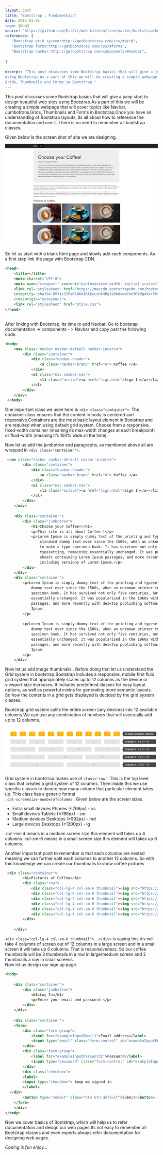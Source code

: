 ```yaml
---
layout: post
title: "Bootstrap : Fundamentals"
date: 2015-03-01
tags: [Web]
source: "https://github.com/GitJit/web-kitchen/tree/master/bootstrap/koffee-site"
references: [
   "Bootstrap grid system:http://getbootstrap.com/css/#grid",
   "Bootstrap forms:http://getbootstrap.com/css/#forms", 
   "Bootstrap navbar:http://getbootstrap.com/components/#navbar",
   
]

excerpt: "This post discusses some Bootstrap basics that will give a jump start to design beautiful web sites
using Bootstrap.As a part of this we will be creating a simple webpage that will cover topics like Navbar, Jumbotrons,
Grids, Thumbnails and Forms in Bootstrap "
---
```


This post discusses some Bootstrap basics that will give a jump start to design beautiful web sites
using Bootstrap.As a part of this we will be creating a simple webpage that will cover topics like Navbar,
Jumbotrons,Grids, Thumbnails and Forms in Bootstrap.Once you have an understanding of Bootstrap layouts, 
its all about how to reference the documentation and use it. There is no need to remember all bootstrap
classes.

Given below is the screen shot of site we are designing.

<img src='/images/2017-04-21-23-16-36.png' class='img-responsive'>  

So let us start with a blank html page and slowly add each components.  As a first step link the 
page with Bootstrap CDN.

```html
<head>
    <title></title>
    <meta charset="UTF-8">
    <meta name="viewport" content="width=device-width, initial-scale=1">
    <link rel="stylesheet" href="https://maxcdn.bootstrapcdn.com/bootstrap/3.3.7/css/bootstrap.min.css" 
    integrity="sha384-BVYiiSIFeK1dGmJRAkycuHAHRg32OmUcww7on3RYdg4Va+PmSTsz/K68vbdEjh4u"
    crossorigin="anonymous">
    <link rel="stylesheet" href="style.css">
</head>
    
```
After linking with Bootstrap, its time to add Navbar. Go to bootsrap documentation -> components - > Navbar
and copy past the following code. 

```html
<body>
    <nav class="navbar navbar-default navbar-inverse">
        <div class="container">
            <div class="navbar-header">
                <a class="navbar-brand" href="#"> Koffee </a>
            </div>
            <ul class="nav navbar-nav">
                <li class="active"><a href="sign.html">Sign In</a></li>
            </ul>
        </div>
    </nav>
 </body>

```
One important class we used here is `<div class="container">`. The container class ensures that the content in
body is centered and responsive.Containers are the most basic layout element in Bootstrap and are required 
when using default grid system. Choose from a responsive, fixed-width container (meaning its max-width changes at each breakpoint) or
fluid-width (meaning it’s 100% wide all the time).

Now let us add the jumbotron and paragraphs, as mentioned above all are wrapped in `<div class="container">`.      

``` html
 <nav class="navbar navbar-default navbar-inverse">
        <div class="container">
            <div class="navbar-header">
                <a class="navbar-brand" href="#"> Koffee </a>
            </div>
            <ul class="nav navbar-nav">
                <li class="active"><a href="sign.html">Sign In</a></li>
            </ul>
        </div>
    </nav>

    <div class="container">
        <div class="jumbotron">
            <h1>Choose your Coffee!</h1>
            <p>This site is all about Coffee !</p>
            <p>Lorem Ipsum is simply dummy text of the printing and typesetting industry. Lorem Ipsum has been the industry's
                standard dummy text ever since the 1500s, when an unknown printer took a galley of type and scrambled it
                to make a type specimen book. It has survived not only five centuries, but also the leap into electronic
                typesetting, remaining essentially unchanged. It was popularised in the 1960s with the release of Letraset
                sheets containing Lorem Ipsum passages, and more recently with desktop publishing software like Aldus PageMaker
                including versions of Lorem Ipsum.</p>
        </div>
    </div>
    <div class="container">
        <p>Lorem Ipsum is simply dummy text of the printing and typesetting industry. Lorem Ipsum has been the industry's standard
            dummy text ever since the 1500s, when an unknown printer took a galley of type and scrambled it to make a type
            specimen book. It has survived not only five centuries, but also the leap into electronic typesetting, remaining
            essentially unchanged. It was popularised in the 1960s with the release of Letraset sheets containing Lorem Ipsum
            passages, and more recently with desktop publishing software like Aldus PageMaker including versions of Lorem
            Ipsum.
        </p>

        <p>Lorem Ipsum is simply dummy text of the printing and typesetting industry. Lorem Ipsum has been the industry's standard
            dummy text ever since the 1500s, when an unknown printer took a galley of type and scrambled it to make a type
            specimen book. It has survived not only five centuries, but also the leap into electronic typesetting, remaining
            essentially unchanged. It was popularised in the 1960s with the release of Letraset sheets containing Lorem Ipsum
            passages, and more recently with desktop publishing software like Aldus PageMaker including versions of Lorem
            Ipsum.
        </p>
    </div>

```  
Now let us add image thumbnails . Before doing that let us understand the Grid system in bootstrap.Bootstrap includes a responsive, 
mobile first fluid grid system that appropriately scales up to 12 columns as the device or viewport size increases. It includes 
predefined classes for easy layout options, as well as powerful mixins for generating more semantic layouts. So how the contents
in a grid gets displayed is decided by the grid system classes.  

Bootstrap grid system splits the entire screen (any devices) into 12 available columns.We can use any combination of numbers that will
eventually add up to 12 columns.

<img src='/images/2017-04-22-07-54-06.png' class='img-responsive'>  

Grid system in bootstrap makes use of `class='row'`. This is the top level class that creates a grid system of 12 columns. Then inside
this we use specific classes to denote how many column that particular element takes up. This class has a generic format  
`.col-screensize-numberofcolumns` . Given below are the screen sizes.  

* Extra small devices Phones (<768px) - xs
* Small devices Tablets (≥768px) - sm
* Medium devices Desktops (≥992px) - md
* Large devices Desktops (≥1200px) - lg  

.col-md-4 means in a medium screen size this element will takes up 4 columns
.col-sm-6 means in a small screen size this element will takes up 6 columns.  

Another important point to remember is that each columns are nested meaning we can further split each columns to another 12 columns.
So with this knowledge we can create our thumbnails to show coffee pictures. 

```html
 <div class="container">
        <h1>Pictures of Coffee</h1>
        <div class="row">
            <div class="col-lg-4 col-sm-6 thumbnail"><img src="https://d2lm6fxwu08ot6.cloudfront.net/img-thumbs/960w/04LDEYRW59.jpg" alt=""></div>
            <div class="col-lg-4 col-sm-6 thumbnail"><img src="https://d2lm6fxwu08ot6.cloudfront.net/img-thumbs/960w/90V03Q5Y60.jpg" alt=""></div>
            <div class="col-lg-4 col-sm-6 thumbnail"><img src="https://d2lm6fxwu08ot6.cloudfront.net/img-thumbs/960w/O83SF2RB6D.jpg" alt=""></div>
            <div class="col-lg-4 col-sm-6 thumbnail"><img src="https://d2lm6fxwu08ot6.cloudfront.net/img-thumbs/960w/04LDEYRW59.jpg" alt=""></div>
            <div class="col-lg-4 col-sm-6 thumbnail"><img src="https://d2lm6fxwu08ot6.cloudfront.net/img-thumbs/960w/90V03Q5Y60.jpg" alt=""></div>
            <div class="col-lg-4 col-sm-6 thumbnail"><img src="https://d2lm6fxwu08ot6.cloudfront.net/img-thumbs/960w/O83SF2RB6D.jpg" alt=""></div>
        </div>

    </div>

```
`<div class="col-lg-4 col-sm-6 thumbnail">..</div>` is saying this div will take 4 columns of screen out of 12 columns in a large screen and 
in a small screen it will take up 6 columns. That is responsiveness. So our coffee thumbnails will be 3 thumbnails in a row in large/medium screen
and 2 thumbnails a row in small screens.   
Now let us design our sign up page.  

```html
<body>

    <div class="container">
        <div class="jumbotron">
            <h1>Log In</h1>
            <p>Enter your email and password </p>
        </div>
    </div>

    <div class="container">
    <form>
        <div class="form-group">
            <label for="exampleInputEmail1">Email address</label>
            <input type="email" class="form-control" id="exampleInputEmail1" placeholder="Email">
        </div>
        <div class="form-group">
            <label for="exampleInputPassword1">Password</label>
            <input type="password" class="form-control" id="exampleInputPassword1" placeholder="Password">
        </div>
        <div class="checkbox">
        <label>
        <input type="checkbox"> keep me signed in 
        </label>
  </div>
        <button type="submit" class="btn btn-default">Submit</button>
    </form>
    </div>
</body>

```
Now we cover basics of Bootstrap, which will help us to refer documentation and design our web pages.Its not easy to remember all
Bootstrap classes and even experts always refer documentation for designing web pages.

_Coding is fun enjoy..._  